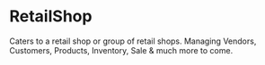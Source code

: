 # RetailShop
Caters to a retail shop or group of retail shops. Managing Vendors, Customers, Products, Inventory, Sale &amp; much more to come.
